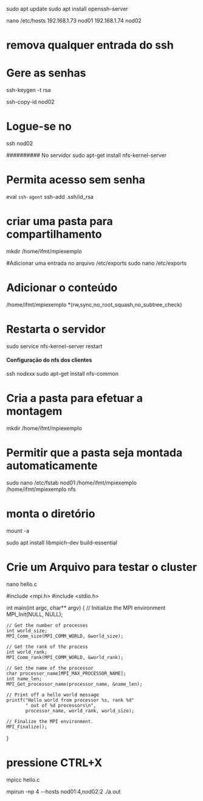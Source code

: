 sudo apt update 
sudo apt install openssh-server 


nano /etc/hosts 
192.168.1.73    nod01
192.168.1.74    nod02

# remova qualquer entrada do ssh 
# Gere as senhas 
ssh-keygen -t rsa 


ssh-copy-id nod02
# Logue-se no 
ssh nod02




##########  No servidor 
sudo apt-get install nfs-kernel-server

# Permita acesso sem senha 
eval `ssh-agent`
ssh-add .ssh/id_rsa


# criar uma pasta para compartilhamento 
mkdir /home/ifmt/mpiexemplo


#Adicionar uma entrada no arquivo /etc/exports
sudo nano /etc/exports

# Adicionar o conteúdo 
/home/ifmt/mpiexemplo  *(rw,sync,no_root_squash,no_subtree_check)

# Restarta o servidor 
sudo service nfs-kernel-server restart


#### Configuração do nfs dos clientes

ssh nodxxx
sudo apt-get install nfs-common

# Cria a pasta para efetuar a montagem
mkdir /home/ifmt/mpiexemplo

# Permitir que a pasta seja montada automaticamente 
sudo nano /etc/fstab
nod01:/home/ifmt/mpiexemplo /home/ifmt/mpiexemplo nfs

# monta o diretório 
mount -a 

sudo apt install libmpich-dev build-essential

# Crie um Arquivo para testar o cluster
nano hello.c 

#include <mpi.h>
#include <stdio.h>

int main(int argc, char** argv) {
    // Initialize the MPI environment
    MPI_Init(NULL, NULL);

    // Get the number of processes
    int world_size;
    MPI_Comm_size(MPI_COMM_WORLD, &world_size);

    // Get the rank of the process
    int world_rank;
    MPI_Comm_rank(MPI_COMM_WORLD, &world_rank);

    // Get the name of the processor
    char processor_name[MPI_MAX_PROCESSOR_NAME];
    int name_len;
    MPI_Get_processor_name(processor_name, &name_len);

    // Print off a hello world message
    printf("Hello world from processor %s, rank %d"
           " out of %d processors\n",
           processor_name, world_rank, world_size);

    // Finalize the MPI environment.
    MPI_Finalize();
}


# pressione CTRL+X 
mpicc hello.c 

mpirun -np 4 --hosts nod01:4,nod02:2 ./a.out
